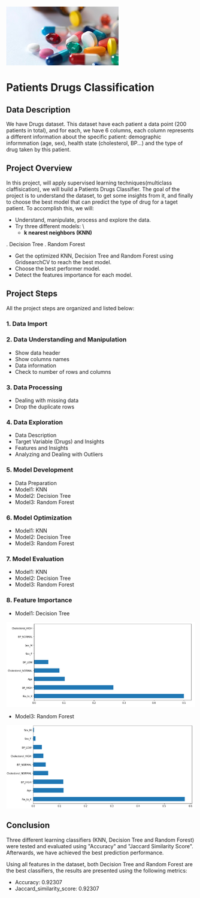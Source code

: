 ![Image](drugs1.jpg)
# Patients Drugs Classification
## Data Description

We have Drugs dataset. This dataset have each patient a data point (200 patients in total), and for each, we have 6 columns, each column represents a different information about the specific patient: demographic informmation (age, sex), health state (cholesterol, BP...) and the type of drug taken by this patient.

## Project Overview
In this project, will apply supervised learning techniques(multiclass claffisication), we will build a Patients Drugs Classifier.
The goal of the project is to understand the dataset, to get some insights from it, and finally to choose the best model that can predict the type of drug for a taget patient.
To accomplish this, we will:
* Understand, manipulate, process and explore the data.
* Try three different models: \
  * **k nearest neighbors (KNN)** 
 
 . Decision Tree
 . Random Forest
* Get the optimized KNN, Decision Tree and Random Forest using GridsearchCV to reach the best model.
* Choose the best performer model. 
* Detect the features importance for each model.

## Project Steps
All the project steps are organized and listed below:
### 1. Data Import
### 2. Data Understanding and Manipulation
* Show data header
* Show columns names
* Data information
* Check to number of rows and columns
### 3. Data Processing
* Dealing with missing data
* Drop the duplicate rows
### 4. Data Exploration
* Data Description
* Target Variable (Drugs) and Insights
* Features and Insights
* Analyzing and Dealing with Outliers
### 5. Model Development
* Data Preparation
* Model1: KNN
* Model2: Decision Tree
* Model3: Random Forest
### 6. Model Optimization
* Model1: KNN
* Model2: Decision Tree
* Model3: Random Forest
### 7. Model Evaluation
* Model1: KNN
* Model2: Decision Tree
* Model3: Random Forest
### 8. Feature Importance
* Model1: Decision Tree 

![Image](importance1.png)

* Model3: Random Forest 

![Image](importance3.png)
## Conclusion
Three different learning classifiers (KNN, Decision Tree and Random Forest) were tested and evaluated using "Accuracy" and "Jaccard Similarity Score". Afterwards, we have achieved the best prediction performance.

Using all features in the dataset, both Decision Tree and Random Forest are the best classifiers, the results are presented using the following metrics:
* Accuracy:  0.92307
* Jaccard_similarity_score:  0.92307
